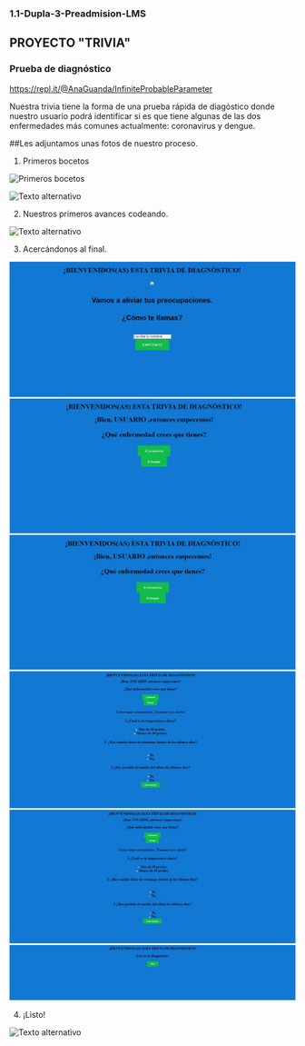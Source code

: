 ### 1.1-Dupla-3-Preadmision-LMS

## PROYECTO "TRIVIA"

### Prueba de diagnóstico  

<https://repl.it/@AnaGuanda/InfiniteProbableParameter>

Nuestra trivia tiene la forma de una prueba rápida de diagóstico donde nuestro usuario podrá identificar si es que tiene algunas de las dos enfermedades más comunes actualmente: coronavirus y dengue.


##Les adjuntamos unas fotos de nuestro proceso.

1. Primeros bocetos

![Primeros bocetos](cc.jpg)

![Texto alternativo](/ruta/a/la/imagen.jpg)


2. Nuestros primeros avances codeando.

![Texto alternativo](/ruta/a/la/imagen.jpg)

3. Acercándonos al final.

![Texto alternativo](1.jpg)
![Texto alternativo](2.jpg)
![Texto alternativo](3.jpg)
![Texto alternativo](4.jpg)
![Texto alternativo](5.jpg)
![Texto alternativo](6.jpg)

4. ¡Listo!

![Texto alternativo](/ruta/a/la/imagen.jpg)
